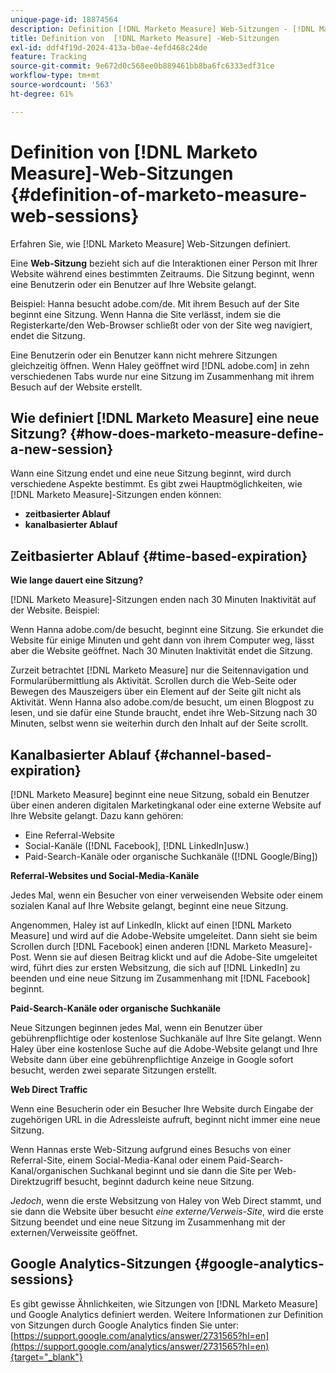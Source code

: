 ```yaml
---
unique-page-id: 18874564
description: Definition [!DNL Marketo Measure] Web-Sitzungen - [!DNL Marketo Measure]
title: Definition von  [!DNL Marketo Measure] -Web-Sitzungen
exl-id: ddf4f19d-2024-413a-b0ae-4efd468c24de
feature: Tracking
source-git-commit: 9e672d0c568ee0b889461bb8ba6fc6333edf31ce
workflow-type: tm+mt
source-wordcount: '563'
ht-degree: 61%

---
```


# Definition von [!DNL Marketo Measure]-Web-Sitzungen {#definition-of-marketo-measure-web-sessions}

Erfahren Sie, wie [!DNL Marketo Measure] Web-Sitzungen definiert.

Eine **Web-Sitzung** bezieht sich auf die Interaktionen einer Person mit Ihrer Website während eines bestimmten Zeitraums. Die Sitzung beginnt, wenn eine Benutzerin oder ein Benutzer auf Ihre Website gelangt.

Beispiel: Hanna besucht adobe.com/de. Mit ihrem Besuch auf der Site beginnt eine Sitzung. Wenn Hanna die Site verlässt, indem sie die Registerkarte/den Web-Browser schließt oder von der Site weg navigiert, endet die Sitzung.

Eine Benutzerin oder ein Benutzer kann nicht mehrere Sitzungen gleichzeitig öffnen. Wenn Haley geöffnet wird [!DNL adobe.com] in zehn verschiedenen Tabs wurde nur eine Sitzung im Zusammenhang mit ihrem Besuch auf der Website erstellt.

## Wie definiert [!DNL Marketo Measure] eine neue Sitzung? {#how-does-marketo-measure-define-a-new-session}

Wann eine Sitzung endet und eine neue Sitzung beginnt, wird durch verschiedene Aspekte bestimmt. Es gibt zwei Hauptmöglichkeiten, wie [!DNL Marketo Measure]-Sitzungen enden können:

* **zeitbasierter Ablauf**
* **kanalbasierter Ablauf**

## Zeitbasierter Ablauf {#time-based-expiration}

**Wie lange dauert eine Sitzung?**

[!DNL Marketo Measure]-Sitzungen enden nach 30 Minuten Inaktivität auf der Website. Beispiel:

Wenn Hanna adobe.com/de besucht, beginnt eine Sitzung. Sie erkundet die Website für einige Minuten und geht dann von ihrem Computer weg, lässt aber die Website geöffnet. Nach 30 Minuten Inaktivität endet die Sitzung.

Zurzeit betrachtet [!DNL Marketo Measure] nur die Seitennavigation und Formularübermittlung als Aktivität. Scrollen durch die Web-Seite oder Bewegen des Mauszeigers über ein Element auf der Seite gilt nicht als Aktivität. Wenn Hanna also adobe.com/de besucht, um einen Blogpost zu lesen, und sie dafür eine Stunde braucht, endet ihre Web-Sitzung nach 30 Minuten, selbst wenn sie weiterhin durch den Inhalt auf der Seite scrollt.

## Kanalbasierter Ablauf {#channel-based-expiration}

[!DNL Marketo Measure] beginnt eine neue Sitzung, sobald ein Benutzer über einen anderen digitalen Marketingkanal oder eine externe Website auf Ihre Website gelangt. Dazu kann gehören:

* Eine Referral-Website
* Social-Kanäle ([!DNL Facebook], [!DNL LinkedIn]usw.)
* Paid-Search-Kanäle oder organische Suchkanäle ([!DNL Google/Bing])

**Referral-Websites und Social-Media-Kanäle**

Jedes Mal, wenn ein Besucher von einer verweisenden Website oder einem sozialen Kanal auf Ihre Website gelangt, beginnt eine neue Sitzung.

Angenommen, Haley ist auf LinkedIn, klickt auf einen [!DNL Marketo Measure] und wird auf die Adobe-Website umgeleitet. Dann sieht sie beim Scrollen durch [!DNL Facebook] einen anderen [!DNL Marketo Measure]-Post. Wenn sie auf diesen Beitrag klickt und auf die Adobe-Site umgeleitet wird, führt dies zur ersten Websitzung, die sich auf [!DNL LinkedIn] zu beenden und eine neue Sitzung im Zusammenhang mit [!DNL Facebook] beginnt.

**Paid-Search-Kanäle oder organische Suchkanäle**

Neue Sitzungen beginnen jedes Mal, wenn ein Benutzer über gebührenpflichtige oder kostenlose Suchkanäle auf Ihre Site gelangt. Wenn Haley über eine kostenlose Suche auf die Adobe-Website gelangt und Ihre Website dann über eine gebührenpflichtige Anzeige in Google sofort besucht, werden zwei separate Sitzungen erstellt.

**Web Direct Traffic**

Wenn eine Besucherin oder ein Besucher Ihre Website durch Eingabe der zugehörigen URL in die Adressleiste aufruft, beginnt nicht immer eine neue Sitzung.

Wenn Hannas erste Web-Sitzung aufgrund eines Besuchs von einer Referral-Site, einem Social-Media-Kanal oder einem Paid-Search-Kanal/organischen Suchkanal beginnt und sie dann die Site per Web-Direktzugriff besucht, beginnt dadurch keine neue Sitzung.

_Jedoch_, wenn die erste Websitzung von Haley von Web Direct stammt, und sie dann die Website über besucht _eine externe/Verweis-Site_, wird die erste Sitzung beendet und eine neue Sitzung im Zusammenhang mit der externen/Verweissite geöffnet.

## Google Analytics-Sitzungen {#google-analytics-sessions}

Es gibt gewisse Ähnlichkeiten, wie Sitzungen von [!DNL Marketo Measure] und Google Analytics definiert werden. Weitere Informationen zur Definition von Sitzungen durch Google Analytics finden Sie unter: [https://support.google.com/analytics/answer/2731565?hl=en](https://support.google.com/analytics/answer/2731565?hl=en){target="_blank"}
